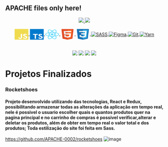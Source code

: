##  APACHE files only here!

<div align="center">
 <a href="https://github.com/APACHE-0002">
<img height="180em" src="https://github-readme-stats.vercel.app/api?username=APACHE-0002&show_icons=true&theme=merko&include_all_commits=true&count_private=true"/>
<img height="180em" src="https://github-readme-stats.vercel.app/api/top-langs/?username=APACHE-0002&layout=compact&langs_count=7&theme=merko"/>
</div>
  
  

  
<div style="display: inline_block" align="center"><br>
<img align="center" alt="Javascript" height="35" width="45" src="https://raw.githubusercontent.com/devicons/devicon/master/icons/javascript/javascript-plain.svg">
<img align="center" alt="Typescript" height="35" width="45" src="https://raw.githubusercontent.com/devicons/devicon/master/icons/typescript/typescript-plain.svg">
<img align="center" alt="React" height="35" width="45" src="https://raw.githubusercontent.com/devicons/devicon/master/icons/react/react-original.svg">
<img align="center" alt="HTML" height="35" width="45" src="https://raw.githubusercontent.com/devicons/devicon/master/icons/html5/html5-original.svg">
<img align="center" alt="CSS" height="35" width="45" src="https://raw.githubusercontent.com/devicons/devicon/master/icons/css3/css3-original.svg">
<img align="center" alt="SASS" height="35" width="45" src="https://cdn.jsdelivr.net/gh/devicons/devicon/icons/sass/sass-original.svg">
<img align="center" alt="Figma" height="35" width="45" src="https://cdn.jsdelivr.net/gh/devicons/devicon/icons/figma/figma-original.svg">
  <img align="center" alt="Git" height="35" width="45" src="https://cdn.jsdelivr.net/gh/devicons/devicon/icons/git/git-original.svg">
  <img align="center" alt="Yarn" height="35" width="45" src="https://cdn.jsdelivr.net/gh/devicons/devicon/icons/yarn/yarn-original.svg">
  
</div>

<br/>
<br/>
  
<div align="center"> 
<a href="https://www.youtube.com/channel/UCXlyh5UymwaHNFXPq31jHFA" target="_blank"><img src="https://img.shields.io/badge/YouTube-FF0000?style=for-the-badge&logo=youtube&logoColor=white" target="_blank"></a>
<a href="https://discord.com/APACHE-0002#3010" target="_blank"><img src="https://img.shields.io/badge/Discord-7289DA?style=for-the-badge&logo=discord&logoColor=white" target="_blank"></a> 
<a href = "mailto:ad.viniciusramos@gmail.com"><img src="https://img.shields.io/badge/-Gmail-%23333?style=for-the-badge&logo=gmail&logoColor=white" target="_blank"></a>
<a href="https://www.linkedin.com/in/adviniciusramos/" target="_blank"><img src="https://img.shields.io/badge/-LinkedIn-%230077B5?style=for-the-badge&logo=linkedin&logoColor=white" target="_blank"></a> 
  
  
</div>
 






# Projetos Finalizados
### Rocketshoes
#### Projeto desenvolvido utilizando das tecnologias, React e Redux, possibilitando armazenar todas as alterações da aplicação em tempo real, nele é possivel o usuario escolher quais e quantos produtos quer na pagina principal e no carrinho de compras é possivel verificar,alterar e deletar os produtos, além de obter em tempo real o valor total e dos produtos; Toda estilização do site foi feita em Sass.  
https://github.com/APACHE-0002/rocketshoes
![image](https://user-images.githubusercontent.com/48190578/134696318-0c7b54f0-2236-46c5-87d2-3541466cda59.png)
